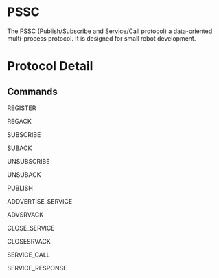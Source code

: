 # PSSC
The PSSC (Publish/Subscribe and Service/Call protocol) a data-oriented multi-process protocol. It is designed for small robot development. 

# Protocol Detail

## Commands

REGISTER

REGACK

SUBSCRIBE

SUBACK

UNSUBSCRIBE

UNSUBACK

PUBLISH

ADDVERTISE_SERVICE

ADVSRVACK

CLOSE_SERVICE

CLOSESRVACK

SERVICE_CALL

SERVICE_RESPONSE

    


